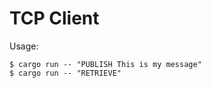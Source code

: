# TCP Client

Usage:

    $ cargo run -- "PUBLISH This is my message"
    $ cargo run -- "RETRIEVE"

